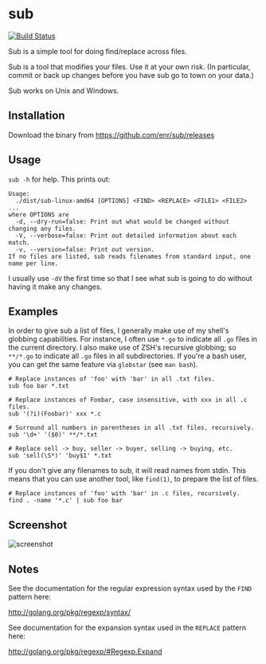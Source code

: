 # sub

[![Build Status](https://travis-ci.org/enr/sub.svg?branch=master)](https://travis-ci.org/enr/sub)

Sub is a simple tool for doing find/replace across files.

Sub is a tool that modifies your files. Use it at your own risk. (In particular, commit or back up changes
before you have sub go to town on your data.)

Sub works on Unix and Windows.

## Installation

Download the binary from https://github.com/enr/sub/releases

## Usage

`sub -h` for help. This prints out:

```
Usage:
  ./dist/sub-linux-amd64 [OPTIONS] <FIND> <REPLACE> <FILE1> <FILE2> ...
where OPTIONS are
  -d, --dry-run=false: Print out what would be changed without changing any files.
  -V, --verbose=false: Print out detailed information about each match.
  -v, --version=false: Print out version.
If no files are listed, sub reads filenames from standard input, one name per line.
```

I usually use `-dV` the first time so that I see what sub is going to do without having it make any changes.

## Examples

In order to give sub a list of files, I generally make use of my shell's globbing capabilities. For instance,
I often use `*.go` to indicate all `.go` files in the current directory. I also make use of ZSH's recursive
globbing; so `**/*.go` to indicate all `.go` files in all subdirectories. If you're a bash user, you can get
the same feature via `globstar` (see `man bash`).

```
# Replace instances of 'foo' with 'bar' in all .txt files.
sub foo bar *.txt

# Replace instances of Foobar, case insensitive, with xxx in all .c files.
sub '(?i)(Foobar)' xxx *.c

# Surround all numbers in parentheses in all .txt files, recursively.
sub '\d+' '($0)' **/*.txt

# Replace sell -> buy, seller -> buyer, selling -> buying, etc.
sub 'sell(\S*)' 'buy$1' *.txt
```

If you don't give any filenames to sub, it will read names from stdin. This means that you can use another
tool, like `find(1)`, to prepare the list of files.

```
# Replace instances of 'foo' with 'bar' in .c files, recursively.
find . -name '*.c' | sub foo bar
```

## Screenshot

![screenshot](http://i.imgur.com/0ZOSUlo.png)

## Notes

See the documentation for the regular expression syntax used by the `FIND` pattern here:

http://golang.org/pkg/regexp/syntax/

See documentation for the expansion syntax used in the `REPLACE` pattern here:

http://golang.org/pkg/regexp/#Regexp.Expand
